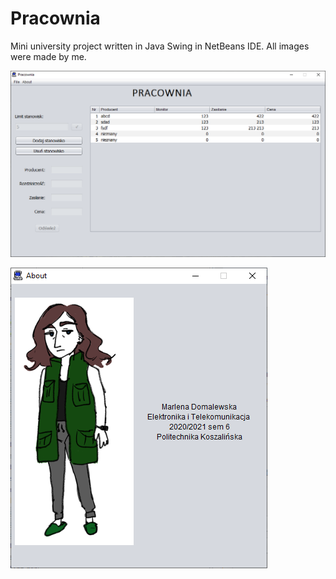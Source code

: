 # Pracownia
Mini university project written in Java Swing in NetBeans IDE. 
All images were made by me.

![Main Form](mainscr.png)

![About Form](aboutscr.png)
